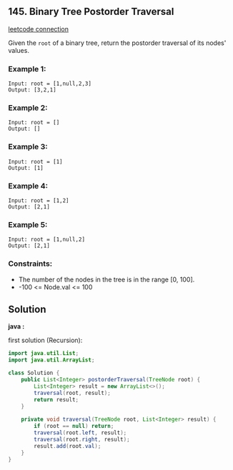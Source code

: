 ## 145. Binary Tree Postorder Traversal

[leetcode connection](https://leetcode.com/problems/binary-tree-postorder-traversal/)

Given the `root` of a binary tree, return the postorder traversal of its nodes' values.

### Example 1:
```
Input: root = [1,null,2,3]
Output: [3,2,1]
```

### Example 2:
```
Input: root = []
Output: []
```

### Example 3:
```
Input: root = [1]
Output: [1]
```

### Example 4:
```
Input: root = [1,2]
Output: [2,1]
```

### Example 5:
```
Input: root = [1,null,2]
Output: [2,1]
```

### Constraints:

* The number of the nodes in the tree is in the range [0, 100].
* -100 <= Node.val <= 100

## Solution

**java :**

first solution (Recursion):
```java
import java.util.List;
import java.util.ArrayList;

class Solution {
    public List<Integer> postorderTraversal(TreeNode root) {
        List<Integer> result = new ArrayList<>();
        traversal(root, result);
        return result;
    }
    
    private void traversal(TreeNode root, List<Integer> result) {
        if (root == null) return;
        traversal(root.left, result);
        traversal(root.right, result);
        result.add(root.val);
    }
}
```